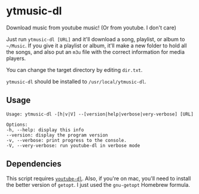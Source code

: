 # ytmusic-dl

Download music from youtube music! (Or from youtube. I don't care)

Just run `ytmusic-dl [URL]` and it'll download a song, playlist, or album to `~/Music`. If you give it a playlist or album, it'll make a new folder to hold all the songs, and also put an `m3u` file with the correct information for media players.

You can change the target directory by editing `dir.txt`.

`ytmusic-dl` should be installed to `/usr/local/ytmusic-dl`.

## Usage

	Usage: ytmusic-dl -[h|v|V] --[version|help|verbose|very-verbose] [URL]

	Options:
	-h, --help: display this info
	--version: display the program version
	-v, --verbose: print progress to the console.
	-V, --very-verbose: run youtube-dl in verbose mode

## Dependencies

This script requires [`youtube-dl`](https://www.github.com/ytdl-org/youtube-dl). Also, if you're on mac, you'll need to install the better version of `getopt`. I just used the `gnu-getopt` Homebrew formula.
